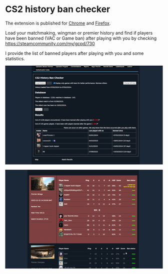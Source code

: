 # CS2 history ban checker

The extension is published for [Chrome](https://chromewebstore.google.com/detail/pniajbbemhplaefaikpgfipmopopjeob) and [Firefox](https://addons.mozilla.org/fr/firefox/addon/cs2-history-ban-checker/).

Load your matchmaking, wingman or premier history and find if players have been banned (VAC or Game ban) after playing with you by checking
https://steamcommunity.com/my/gcpd/730

I provide the list of banned players after playing with you and some statistics.

![UI](./readme/ui-2.0.5.png)

![Results](./readme/results-2.0.0.png)
